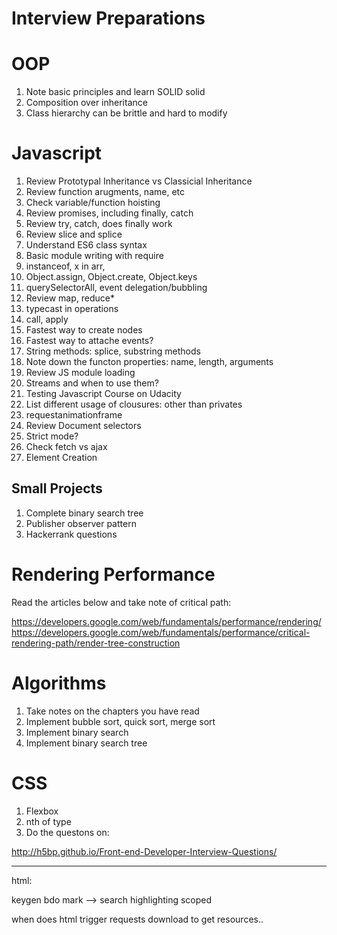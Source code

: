 Interview Preparations
======================

# OOP

1. Note basic principles and learn SOLID solid
2. Composition over inheritance
3. Class hierarchy can be brittle and hard to modify

# Javascript

1. Review Prototypal Inheritance vs Classicial Inheritance
2. Review function arugments, name, etc
3. Check variable/function hoisting
4. Review promises, including finally, catch
5. Review try, catch, does finally work
6. Review slice and splice
7. Understand ES6 class syntax
9. Basic module writing with require
10. instanceof, x in arr,
11. Object.assign, Object.create, Object.keys
12. querySelectorAll, event delegation/bubbling
13. Review map, reduce*
14. typecast in operations
15. call, apply
17. Fastest way to create nodes
18. Fastest way to attache events?
19. String methods: splice, substring methods
20. Note down the functon properties: name, length, arguments
21. Review JS module loading
22. Streams and when to use them?
23. Testing Javascript Course on Udacity
24. List different usage of clousures: other than privates
25. requestanimationframe
26. Review Document selectors
27. Strict mode?
28. Check fetch vs ajax
29. Element Creation

## Small Projects

1. Complete binary search tree
2. Publisher observer pattern
3. Hackerrank questions

# Rendering Performance

Read the articles below and take note of critical path:

https://developers.google.com/web/fundamentals/performance/rendering/
https://developers.google.com/web/fundamentals/performance/critical-rendering-path/render-tree-construction


# Algorithms

1. Take notes on the chapters you have read
2. Implement bubble sort, quick sort, merge sort
3. Implement binary search
4. Implement binary search tree

# CSS

1. Flexbox
2. nth of type
3. Do the questons on:

http://h5bp.github.io/Front-end-Developer-Interview-Questions/

-----

html:

keygen
bdo
mark --> search highlighting
scoped

when does html trigger requests download to get resources..